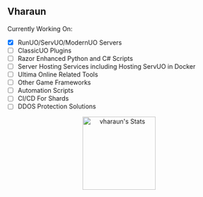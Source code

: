 <!--Status: ?? 2025.02.23_21.52-->
## Vharaun
Currently Working On: 
 - [X] RunUO/ServUO/ModernUO Servers
 - [ ] ClassicUO Plugins
 - [ ] Razor Enhanced Python and C# Scripts
 - [ ] Server Hosting Services including Hosting ServUO in Docker
 - [ ] Ultima Online Related Tools
 - [ ] Other Game Frameworks
 - [ ] Automation Scripts
 - [ ] CI/CD For Shards
 - [ ] DDOS Protection Solutions

<div class="badges-githubstats">
  <p align="center">
    <img src="https://github-readme-stats.vercel.app/api?username=vharaun&theme=tokyonight&show_icons=true&hide_border=true&count_private=true" alt="vharaun's Stats" height="165">
    <!--<img src="https://github-readme-streak-stats.herokuapp.com/?user=vharaun&theme=tokyonight&hide_border=true" alt="vharaun's Streak" height="165">-->
  </p>
</div>
<!--...-...- ...-->
